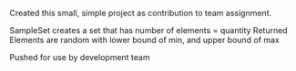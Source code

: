 Created this small, simple project as contribution to team assignment.

SampleSet creates a set that has number of elements = quantity Returned
   Elements are random with lower bound of min, and upper bound of max

Pushed for use by development team